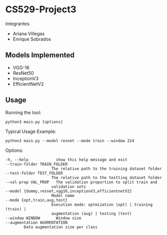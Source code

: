 # CS529-Project3

Integrantes 

- Ariana Villegas
- Enrique Sobrados


## Models Implemented

- VGG-16
- ResNet50
- InceptionV3 
- EfficientNetV2




## Usage ##

Running the tool:

    python3 main.py [options]

Typical Usage Example:

    python3 main.py --model resnet --mode train --window 224

Options:

	-h, --help            show this help message and exit
	--train-folder TRAIN_FOLDER
                        The relative path to the training dataset folder
	--test-folder TEST_FOLDER
                        The relative path to the testting dataset folder
	--val-prop VAL_PROP   The validation proportion to split train and
                        validation sets
  	--model {dummy,resnet,vgg16,inceptionV3,efficientnetV2}
                        Model name
  	--mode {opt,train,aug,test}
                        Execution mode: optmization (opt) | training (train) |
                        augmentation (aug) | testing (test)
  	--window WINDOW       Window size
  	--augmentation AUGMENTATION
        	Data augmentation size per class

	


